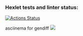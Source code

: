 ### Hexlet tests and linter status:
[![Actions Status](https://github.com/Vitalii-Marsh/frontend-project-46/actions/workflows/hexlet-check.yml/badge.svg)](https://github.com/Vitalii-Marsh/frontend-project-46/actions)

asciinema for gendiff
<a href="https://asciinema.org/a/F8SfKt6TI94yoK6gsZsnqL0Wv" target="_blank"><img src="https://asciinema.org/a/F8SfKt6TI94yoK6gsZsnqL0Wv.svg" /></a>